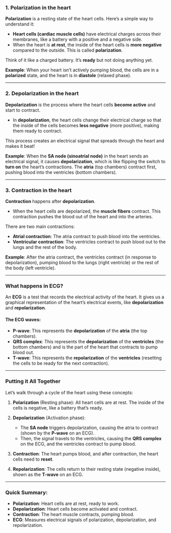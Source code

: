 
### 1. **Polarization** in the heart

**Polarization** is a resting state of the heart cells. Here’s a simple way to understand it:

* **Heart cells (cardiac muscle cells)** have electrical charges across their membranes, like a battery with a positive and a negative side.
* When the heart is **at rest**, the inside of the heart cells is **more negative** compared to the outside. This is called **polarization**.

Think of it like a charged battery. It’s **ready** but not doing anything yet.

**Example**: When your heart isn’t actively pumping blood, the cells are in a **polarized** state, and the heart is in **diastole** (relaxed phase).

---

### 2. **Depolarization** in the heart

**Depolarization** is the process where the heart cells **become active** and start to contract.

* In **depolarization**, the heart cells change their electrical charge so that the inside of the cells becomes **less negative** (more positive), making them ready to contract.

This process creates an electrical signal that spreads through the heart and makes it beat!

**Example**: When the **SA node (sinoatrial node)** in the heart sends an electrical signal, it causes **depolarization**, which is like flipping the switch to **turn on** the heart’s contractions. The **atria** (top chambers) contract first, pushing blood into the ventricles (bottom chambers).

---

### 3. **Contraction** in the heart

**Contraction** happens after **depolarization**.

* When the heart cells are depolarized, the **muscle fibers** contract. This contraction pushes the blood out of the heart and into the arteries.

There are two main contractions:

* **Atrial contraction**: The atria contract to push blood into the ventricles.
* **Ventricular contraction**: The ventricles contract to push blood out to the lungs and the rest of the body.

**Example**: After the atria contract, the ventricles contract (in response to depolarization), pumping blood to the lungs (right ventricle) or the rest of the body (left ventricle).

---

### **What happens in ECG?**

An **ECG** is a test that records the electrical activity of the heart. It gives us a graphical representation of the heart’s electrical events, like **depolarization** and **repolarization**.

#### The ECG waves:

* **P-wave**: This represents the **depolarization** of the **atria** (the top chambers).
* **QRS complex**: This represents the **depolarization** of the **ventricles** (the bottom chambers) and is the part of the heart that contracts to pump blood out.
* **T-wave**: This represents the **repolarization** of the **ventricles** (resetting the cells to be ready for the next contraction).

---

### Putting it All Together

Let’s walk through a cycle of the heart using these concepts:

1. **Polarization** (Resting phase): All heart cells are at rest. The inside of the cells is negative, like a battery that’s ready.

2. **Depolarization** (Activation phase):

   * The **SA node** triggers depolarization, causing the atria to contract (shown by the **P-wave** on an ECG).
   * Then, the signal travels to the ventricles, causing the **QRS complex** on the ECG, and the ventricles contract to pump blood.

3. **Contraction**: The heart pumps blood, and after contraction, the heart cells need to **reset**.

4. **Repolarization**: The cells return to their resting state (negative inside), shown as the **T-wave** on an ECG.

---

### Quick Summary:

* **Polarization**: Heart cells are at rest, ready to work.
* **Depolarization**: Heart cells become activated and contract.
* **Contraction**: The heart muscle contracts, pumping blood.
* **ECG**: Measures electrical signals of polarization, depolarization, and repolarization.



